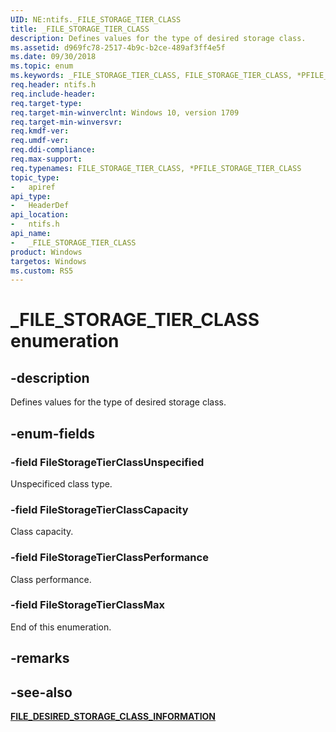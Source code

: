```yaml
---
UID: NE:ntifs._FILE_STORAGE_TIER_CLASS
title: _FILE_STORAGE_TIER_CLASS
description: Defines values for the type of desired storage class.
ms.assetid: d969fc78-2517-4b9c-b2ce-489af3ff4e5f
ms.date: 09/30/2018
ms.topic: enum
ms.keywords: _FILE_STORAGE_TIER_CLASS, FILE_STORAGE_TIER_CLASS, *PFILE_STORAGE_TIER_CLASS, 
req.header: ntifs.h
req.include-header:
req.target-type:
req.target-min-winverclnt: Windows 10, version 1709
req.target-min-winversvr:
req.kmdf-ver:
req.umdf-ver:
req.ddi-compliance:
req.max-support:
req.typenames: FILE_STORAGE_TIER_CLASS, *PFILE_STORAGE_TIER_CLASS
topic_type: 
-	apiref
api_type: 
-	HeaderDef
api_location: 
-	ntifs.h
api_name: 
-	_FILE_STORAGE_TIER_CLASS
product: Windows
targetos: Windows
ms.custom: RS5
---
```


# _FILE_STORAGE_TIER_CLASS enumeration

## -description
Defines values for the type of desired storage class.

## -enum-fields

### -field FileStorageTierClassUnspecified 
Unspecificed class type.

### -field FileStorageTierClassCapacity 
Class capacity.

### -field FileStorageTierClassPerformance 
Class performance.

### -field FileStorageTierClassMax 
End of this enumeration.

## -remarks

## -see-also

[**FILE_DESIRED_STORAGE_CLASS_INFORMATION**](ns-ntifs-_file_desired_storage_class_information.md)
